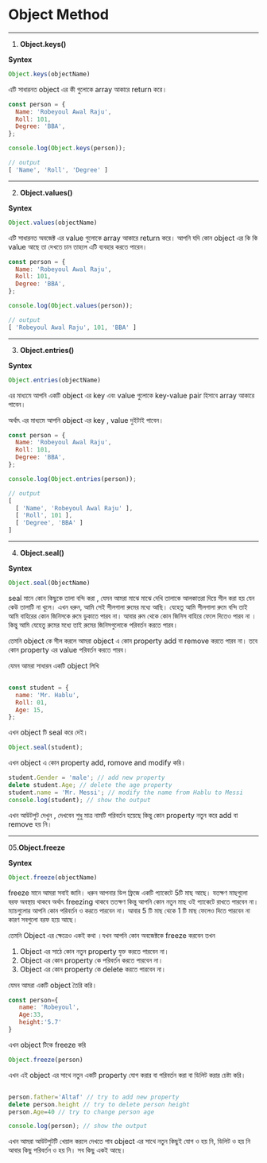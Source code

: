 # Object Method
---
1. **Object.keys()**

**Syntex**
```javascript
Object.keys(objectName)
```
এটি সাধারনত  object এর কী গুলোকে array আকারে return করে। 

```javascript
const person = {
  Name: 'Robeyoul Awal Raju',
  Roll: 101,
  Degree: 'BBA',
};

console.log(Object.keys(person));
```
```javascript
// output
[ 'Name', 'Roll', 'Degree' ]
```
---
02. **Object.values()**

**Syntex**

```javascript
Object.values(objectName)
```

এটি সাধারনত অবজেক্ট এর value গুলোকে  array আকারে return করে। আপনি যদি কোন object এর কি কি value আছে তা দেখতে চান তাহলে এটি ব্যবহার করতে পারেন।


```javascript
const person = {
  Name: 'Robeyoul Awal Raju',
  Roll: 101,
  Degree: 'BBA',
};

console.log(Object.values(person));
```

```javascript
// output
[ 'Robeyoul Awal Raju', 101, 'BBA' ]
```
---
03. **Object.entries()**

**Syntex**

```javascript
Object.entries(objectName)
```

এর মাধ্যমে আপনি  একটি object এর key এবং value গুলোকে key-value pair হিসাবে array আকারে পাবেন।

অর্থাৎ এর মাধ্যমে আপনি object এর key , value দুইটাই পাবেন।


```javascript
const person = {
  Name: 'Robeyoul Awal Raju',
  Roll: 101,
  Degree: 'BBA',
};

console.log(Object.entries(person));
```

```javascript
// output
[
  [ 'Name', 'Robeyoul Awal Raju' ],
  [ 'Roll', 101 ],
  [ 'Degree', 'BBA' ]
]
```
---
4. **Object.seal()**

**Syntex**

```javascript
Object.seal(ObjectName)
```

seal মানে কোন কিছুকে তালা বন্দি করা , যেমন আমরা মাঝে মাঝে দেখি তালাকে আলকাতরা দিয়ে সীল করা হয় যেন কেউ তালাটি না খুলে। এখন ধরুন, আমি সেই সীলগালা রুমের মধ্যে আছি। যেহেতু আমি সীলগালা রুমে বন্দি তাই আমি বাহিরের কোন জিনিসকে রুমে ডুকাতে পারব না। আবার রুম থেকে কোন জিনিস  বাহিরে ফেলে দিতেও পারব না । কিন্তু আমি যেহেতু রুমের মধ্যে তাই রুমের জিনিসগুলোকে পরিবর্তন করতে পারব। 

তেমনি object কে সীল করলে আমরা object এ কোন property add বা remove করতে পারব না। তবে কোন property এর value পরিবর্তন করতে পারব।

যেমন আমরা সাধারন একটি object  লিখি

```javascript

const student = {
  name: 'Mr. Hablu',
  Roll: 01,
  Age: 15,
};
```
এখন object টি seal করে দেই।

```javascript
Object.seal(student);
```
এখন  object এ কোন property add, romove and modify করি।
```javascript
student.Gender = 'male'; // add new property
delete student.Age; // delete the age property
student.name = 'Mr. Messi'; // modify the name from Hablu to Messi
console.log(student); // show the output
```


এখন  আউটপুট দেখুন  , দেখবেন শুধু মাত্র নামটি পরিবর্তন হয়েছে কিন্তু কোন property নতুন করে add বা remove হয় নি।

---



05.**Object.freeze**

**Syntex**

```javascript
Object.freeze(objectName)
```

freeze মানে আমরা সবাই জানি।  ধরুন আপনার ডিপ ফ্রিজে একটি প্যাকেটে 5টি মাছ আছে। যতক্ষণ মাছগুলো বরফ অবস্থায় থাকবে অর্থাৎ freezing থাকবে ততক্ষণ কিন্তু আপনি কোন নতুন মাছ ওই প্যাকেটে রাখতে পারবেন না। ম্যাচগুলোর আপনি কোন পরিবর্তন ও করতে পারবেন না।
আবার 5 টি মাছ থেকে 1 টি মাছ ফেলেও দিতে পারবেন না কারণ সবগুলো বরফ হয়ে আছে।

তেমনি Object এর ক্ষেত্রেও একই কথা ।যখন আপনি কোন অবজেক্টকে freeze করবেন তখন
1. Object এর সাঠে কোন নতুন property যুক্ত করতে পারবেন না।
2. Object এর কোন property কে পরিবর্তন করতে পারবেন না।
3. Object এর কোন property কে delete করতে পারবেন না।

যেমন আমরা একটি object তৈরি করি।

```javascript
const person={
   name: 'Robeyoul',
   Age:33,
   height:'5.7'
}

```

এখন object টিকে freeze করি

```javascript
Object.freeze(person)
```

এখন এই object এর সাথে নতুন একটি property যোগ করার বা পরিবর্তন করা বা ডিলিট করার চেষ্টা করি।

```javascript

person.father='Altaf' // try to add new property
delete person.height // try to delete person height
person.Age=40 // try to change person age

console.log(person); // show the output

```

এখন আমরা আউটপুটটি খেয়াল করলে দেখতে পাব object এর সাথে নতুন কিছুই যোগ ও হয় নি, ডিলিট ও হয় নি আবার কিছু পরিবর্তন ও হয় নি। সব কিছু একই আছে।